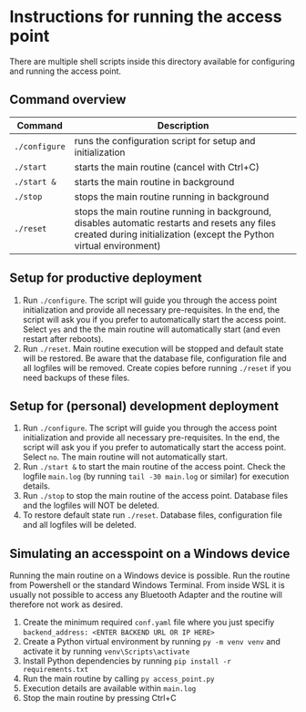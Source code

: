 # Instructions for running the access point
There are multiple shell scripts inside this directory available for configuring and running the access point.
## Command overview
| Command  | Description |
| ------------- | ------------- |
| `./configure`  | runs the configuration script for setup and initialization  |
| `./start`  | starts the main routine (cancel with Ctrl+C)  |
| `./start &` | starts the main routine in background |
| `./stop` | stops the main routine running in background |
| `./reset` | stops the main routine running in background, disables automatic restarts and resets any files created during initialization (except the Python virtual environment) |
## Setup for productive deployment
1. Run `./configure`. The script will guide you through the access point initialization and provide all necessary pre-requisites.
In the end, the script will ask you if you prefer to automatically start the access point. Select `yes` and the the main routine will automatically start (and even restart after reboots).
2. Run `./reset`. Main routine execution will be stopped and default state will be restored. Be aware that the database file, configuration file and all logfiles will be removed. Create copies before running `./reset` if you need backups of these files.
## Setup for (personal) development deployment
1. Run `./configure`. The script will guide you through the access point initialization and provide all necessary pre-requisites.
In the end, the script will ask you if you prefer to automatically start the access point. Select `no`. The main routine will not automatically start.
3. Run `./start &` to start the main routine of the access point. Check the logfile `main.log` (by running `tail -30 main.log` or similar) for execution details.
4. Run `./stop` to stop the main routine of the access point. Database files and the logfiles will NOT be deleted.
5. To restore default state run `./reset`.  Database files, configuration file and all logfiles will be deleted.
## Simulating an accesspoint on a Windows device
Running the main routine on a Windows device is possible. Run the routine from Powershell or the standard Windows Terminal. From inside WSL it is usually not possible to access any Bluetooth Adapter and the routine will therefore not work as desired.
1. Create the minimum required `conf.yaml` file where you just specifiy `backend_address: <ENTER BACKEND URL OR IP HERE>`
2. Create a Python virtual environment by running `py -m venv venv` and activate it by running `venv\Scripts\activate`
3. Install Python dependencies by running `pip install -r requirements.txt`
4. Run the main routine by calling `py access_point.py`
5. Execution details are available within `main.log`
6. Stop the main routine by pressing Ctrl+C